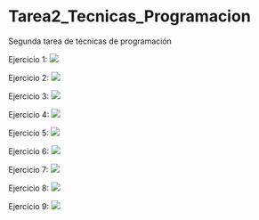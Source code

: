 # Tarea2_Tecnicas_Programacion
Segunda tarea de técnicas de programación

Ejercicio 1: 
<img src = "https://www.plantuml.com/plantuml/svg/NO_1QiCm38RlUWgHyovPs2Km6Eo-9nWCpHQPWsmDnJwqJzyuJPss5qlwhUyp_bWoMIvHG7zdTXbTC5T4OQyuugUA6hvZzyMJQOVV2NsWoDcqfdq7DzRMWz9KyTPMWsYQGYv-NUyhJidz5QDr7EhesWDab6OwXAwGD_Bw2grxqhsyFHZeNEJ0MSB_mWXx7U_s8baGkVw6P_w9TDfkXXPmse8U02u0" > 

Ejercicio 2: 
<img src = "https://www.plantuml.com/plantuml/svg/dL7BIWD14BptL_Ht295850Knbnoy23APQN2Mdkum3_2O3z6VovTePdPNTmwANdgNgkgjgjvroYRc4XXqFv3DU6yo8THvWLiD-qYumjFnxGoTZk_u97Xr86Rlj16FNbpIs77FMsDzy2Hvb3ruvvYooYZSqUl4b87Ewp1bk2sUcM9GcD-wC3F-OwBUwAv-uRlJjJTYeCxEeM9_w8jztzs1n5BylUt6HDO4xT6bQE1_ItvTRtM9uo-zITbyMYRZ53SgIqspgofyyOEYewMWNMh1jvsPd2niix0g0B0cSINm1m00">

Ejercicio 3:
<img src = "https://www.plantuml.com/plantuml/svg/bLBDojD05DtdAUuBV60YTL6ej9OgGWgX5LTkRcUkPMGo4-Qdwxw3MrsuhD25-0RcJVeatZHfKeWMlaNWSi_CcVEJkG_eGYnrajZT5n81tYahh948IJzD8OzxT70vViknFt0vVeTF1XPBc3L8Eddn4fuWdQIlEkH3VH962MIy_gh9Dhjjt3s5OR_z74iCBM8hwmBnSesI788ag7zeBA_e8WRhseToiWQTjC3AFYeZLFVSYgqqMmAMvyaTKAZwj-5B6zf7ZQwtg5D8-9l2U-E32l5sZidNqLF3eI6tyU2eurwgA56sHmfqzTbtG84yj_kt3baCCZ0aDtiDruSy0HaHoGI7FFLADlMfqXn5SXjWoh6TGzIMINLsbtpFoGPN6Wh7PfzVmP-VemuApf0qChDNPQNfVsKOkqTztuKapugiKD8-plyD6xT9xv4tmw_5rw0790qTPTnHzh2Z8OPnIIpRAJakQUKhh7-DIyh-LTASZ8ob_Wi0">

Ejercicio 4:
<img src = "https://www.plantuml.com/plantuml/svg/bP5DRXD148NtSuew00jw4C4W6KKP6Oi5KOItI5Qvk-8Kwgco-cV1BWU1HGx00la8SvESXEw4YOKojfHTpQkltzEyEey9GygzRpnT9qWAWRSt2Hm7iebLcaOttyi87IPo0VtQqNg5aXYt2isa-W4kjTy4WZdSt_uS4N048rBdJlkTnaGUxsz_mJU1BlkIFwz9mzwprIf-8dk3i0lSKq2mAX6t0IqFUoceCUtiG4NQPd7FgJSr3ZU1VHrCQy0S7Zco7aVsudDNNMVlpohm1HC5Hb-aPK3Xf5LTnCHUY_PL--5EaAs-WkMmJm_31OQWTRZozJL1h1-NfDOFTx4WJuLwqtXJkkeuEtIFNPtkH_ii_CGkqRFbSNc5m-_uk5Z47Gv_wgAPli_y8pmahmX8R2P90O4EfruatE6wKuafP6jPnJGJMd7uro4B5mNik1sly_hTsqFHropF2TEsS2AtRIQqadiwrfpD_e-TWsIlnzkO_haLZTO_XZsu750IlS2ZFUfnJk9ox_y2 ">

Ejercicio 5:
<img src = "https://www.plantuml.com/plantuml/svg/LSx12i8m3CRnUvwYhw3UF0s6Ho--W8GsZ8wqaJGHL7ntPq4sR_dW_uCCpL3D2mD4njR2c3KwItX151ODnu1FPqWP2vdAidVm_iKNYePr-k_lf8c0fKxPF7M0RAwud8VLZev9CMsboYnRk5_h4-TReqrRv8k1PhgUyI7QyxwezjNV7AWcB_m1">

Ejercicio 6:
<img src = "https://www.plantuml.com/plantuml/svg/JOuxpi8m48JxFOLla4V-XqYLYWA1XBZ1OczW9NiTsR64G1o6Cz3Hvc8i7Uryysbco3EckGGFO3tcRFQKSXIyWSHmJDIRJK61AN6WP70Yxzd5tgmfoV8GHrV8T2hYuXSyOE2aP2HxHkF825eEJ38hR9ggRgkshbirBnhiCDlYMIB8yjAL-37OQPj7jcekJ-bDr_t-_Qz-kYtS0GOIfv_V">

Ejercicio 7:
<img src = "https://www.plantuml.com/plantuml/svg/JS_DIiH03C3n-pn5tc1h5q7cjCMFWwWKlUYfn9dK1j99dGz1n7TtAYpjCV_0B-IKCiPSPZ762QO4VTHlSbb_p9FExv4iz1ZTn1dD7Ra9mHDmOCTguUhGj8Vsk2r63l_rkDRVC_d8L2KTRaY6sy_2omxlP8paJRUG27jD5kurf4c3ULQf0usqGG_b0-FGkLomtW-Rya9VB8BcMZLw2kWHNYrSN3RDFhrPQ6jPlHC5Nv_-0m00">

Ejercicio 8:
<img src = "https://www.plantuml.com/plantuml/svg/HOr13W8X303lVKL_m2gUFAq7_S3w0LAgDe5Y13OcnbVv13-ca8qUEpDjnrpShTGO02Yud757fRfPaZu03amNXvvHL4ZI5bTci6Pj_-8a-gNM39k6Zt9j4RBMY6reIJz8ydufm1FWvnRU7qr9FIVOtydDIplnkKeKrfBwtiZgQmmV">

Ejercicio 9:
<img src = "https://www.plantuml.com/plantuml/svg/NP2nJWCn38RtF4Lc92fOEnKTZ4pSY5IvYNkAvCGd9wagJZmGGoSUeI_6nQL7nHJh__tP_hF91QJKICPWgj7sw59mC1bm5GG9x7koJCZj7I4Nf5Rj1RDZy_bBlK912K2JYU1H50A2g5JY0HIYWEb39Tu9BF1RtIrRyxv6y9Tb8JaayB3D8Ow4JNDC18EMX-RLcp4lkSpazXct7QUCSW0NE4q6Zmu9Kr5gLp7fTC6X4aWh8v1A7dEH6hp6SWGvsww25vvCVpwLIhos3wlLdUtnMDXqmec9X_C9rlRHzW7Zo7FdLukYafvr5SmSyxxyTvkuT5n_qNeactbaARXqNatpL0kBRjGpBh5dnBebzlaxBToVtztwBUC6aw-HVW00">